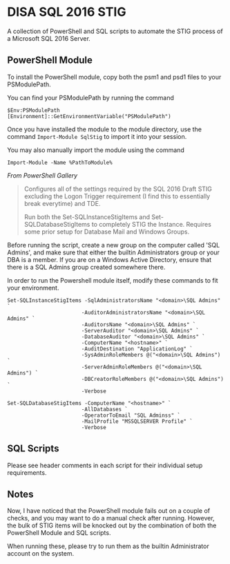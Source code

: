 # DISA SQL 2016 STIG
A collection of PowerShell and SQL scripts to automate the STIG process of a Microsoft SQL 2016 Server.

## PowerShell Module

To install the PowerShell module, copy both the psm1 and psd1 files to your PSModulePath.

You can find your PSModulePath by running the command

```
$Env:PSModulePath
[Environment]::GetEnvironmentVariable("PSModulePath")
```

Once you have installed the module to the module directory, use the command ```Import-Module SqlStig``` to import it into your session.

You may also manually import the module using the command

```
Import-Module -Name %PathToModule%
```

*From PowerShell Gallery*

> Configures all of the settings required by the SQL 2016 Draft STIG excluding the Logon Trigger requirement (I find this to essentially break everytime) and TDE.
> 
> Run both the Set-SQLInstanceStigItems and Set-SQLDatabaseStigItems to completely STIG the Instance. Requires some prior setup for Database Mail and Windows Groups.

Before running the script, create a new group on the computer called 'SQL Admins', and make sure that either the builtin Administrators group or your DBA is a member. If you are on a Windows Active Directory, ensure that there is a SQL Admins group created somewhere there.

In order to run the Powershell module itself, modify these commands to fit your environment.

```
Set-SQLInstanceStigItems -SqlAdministratorsName "<domain>\SQL Admins" `
                        -AuditorAdministratorsName "<domain>\SQL Admins" `
                        -AuditorsName "<domain>\SQL Admins" `
                        -ServerAuditor "<domain>\SQL Admins" `
                        -DatabaseAuditor "<domain>\SQL Admins" `
                        -ComputerName "<hostname>" `
                        -AuditDestination "ApplicationLog" `
                        -SysAdminRoleMembers @("<domain>\SQL Admins") `
                        -ServerAdminRoleMembers @("<domain>\SQL Admins") `
                        -DBCreatorRoleMembers @("<domain>\SQL Admins") `
                        -Verbose
```
```
Set-SQLDatabaseStigItems -ComputerName "<hostname>" `
                        -AllDatabases `
                        -OperatorToEmail "SQL Adminss" `
                        -MailProfile "MSSQLSERVER Profile" `
                        -Verbose
```

## SQL Scripts

Please see header comments in each script for their individual setup requirements.

## Notes

Now, I have noticed that the PowerShell module fails out on a couple of checks, and you may want to do a manual check after running. However, the bulk of STIG items will be knocked out by the combination of both the PowerShell Module and SQL scripts.

When running these, please try to run them as the builtin Administrator account on the system.
